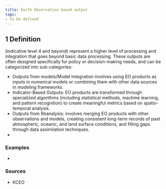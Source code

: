 ```yaml
---
title: Earth Observation based output
tags:
- to be defined
---
```


## 1 Definition

(indicative level 4 and beyond) represent a higher level of processing and integration that goes beyond basic data processing. These outputs are often designed specifically for policy or decision-making needs, and can be categorized into sub-categories:

- Outputs from models/Model Integration involves using EO products as inputs in numerical models or combining them with other data sources in modeling frameworks. 
- Indicator-Based Outputs:  EO products are transformed through specialized algorithms (including statistical methods, machine learning, and pattern recognition) to create meaningful metrics based on spatio-temporal analysis.
- Outputs from Reanalysis: involves merging EO products with other observations and models, creating consistent long-term records of past atmospheric, oceanic, and land surface conditions, and filling gaps through data assimilation techniques.
- 
### Examples 
-

### Sources 
- KCEO 
